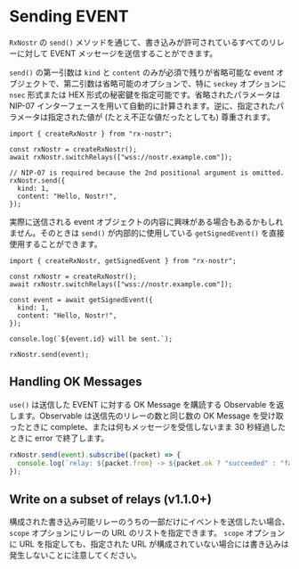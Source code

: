 # Sending EVENT

`RxNostr` の `send()` メソッドを通じて、書き込みが許可されているすべてのリレーに対して EVENT メッセージを送信することができます。

`send()` の第一引数は `kind` と `content` のみが必須で残りが省略可能な event オブジェクトで、第二引数は省略可能のオプションで、特に `seckey` オプションに `nsec` 形式または HEX 形式の秘密鍵を指定可能です。省略されたパラメータは NIP-07 インターフェースを用いて自動的に計算されます。逆に、指定されたパラメータは指定された値が (たとえ不正な値だったとしても) 尊重されます。

```js:line-numbers{6-10}
import { createRxNostr } from "rx-nostr";

const rxNostr = createRxNostr();
await rxNostr.switchRelays(["wss://nostr.example.com"]);

// NIP-07 is required because the 2nd positional argument is omitted.
rxNostr.send({
  kind: 1,
  content: "Hello, Nostr!",
});
```

実際に送信される event オブジェクトの内容に興味がある場合もあるかもしれません。そのときは `send()` が内部的に使用している `getSignedEvent()` を直接使用することができます。

```js:line-numbers{6-9,13}
import { createRxNostr, getSignedEvent } from "rx-nostr";

const rxNostr = createRxNostr();
await rxNostr.switchRelays(["wss://nostr.example.com"]);

const event = await getSignedEvent({
  kind: 1,
  content: "Hello, Nostr!",
});

console.log(`${event.id} will be sent.`);

rxNostr.send(event);
```

## Handling OK Messages

`use()` は送信した EVENT に対する OK Message を購読する Observable を返します。Observable は送信先のリレーの数と同じ数の OK Message を受け取ったときに complete、または何もメッセージを受信しないまま 30 秒経過したときに error で終了します。

```js
rxNostr.send(event).subscribe((packet) => {
  console.log(`relay: ${packet.from} -> ${packet.ok ? "succeeded" : "failed"}`);
});
```

## Write on a subset of relays (v1.1.0+)

構成された書き込み可能リレーのうちの一部だけにイベントを送信したい場合、 `scope` オプションにリレーの URL のリストを指定できます。
`scope` オプションに URL を指定しても、指定された URL が構成されていない場合には書き込みは発生しないことに注意してください。
